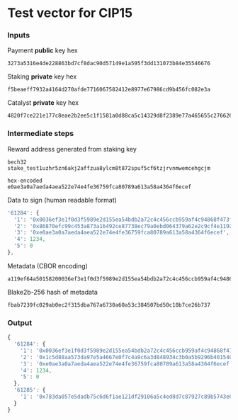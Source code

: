 # Test vector for CIP15

### Inputs

Payment **public** key hex
```
3273a5316e4de228863bd7cf8dac90d57149e1a595f3dd131073b84e35546676
```

Staking **private** key hex
```
f5beaeff7932a4164d270afde7716067582412e8977e67986cd9b456fc082e3a
```

Catalyst **private** key hex
```
4820f7ce221e177c8eae2b2ee5c1f1581a0d88ca5c14329d8f2389e77a465655c27662621bfb99cb9445bf8114cc2a630afd2dd53bc88c08c5f2aed8e9c7cb89
```

### Intermediate steps

Reward address generated from staking key
```
bech32
stake_test1uzhr5zn6akj2affzua8ylcm8t872spuf5cf6tzjrvnmwemcehgcjm

hex-encoded
e0ae3a0a7aeda4aea522e74e4fe36759fca80789a613a58a4364f6ecef
```

Data to sign (human readable format)
```javascript
'61284': {
  '1': '0x0036ef3e1f0d3f5989e2d155ea54bdb2a72c4c456ccb959af4c94868f473f5a0',
  '2': '0x86870efc99c453a873a16492ce87738ec79a0ebd064379a62e2c9cf4e119219e',
  '3': '0xe0ae3a0a7aeda4aea522e74e4fe36759fca80789a613a58a4364f6ecef',
  '4': 1234,
  '5': 0
},
```

Metadata (CBOR encoding)
```
a119ef64a50158200036ef3e1f0d3f5989e2d155ea54bdb2a72c4c456ccb959af4c94868f473f5a002582086870efc99c453a873a16492ce87738ec79a0ebd064379a62e2c9cf4e119219e03581de0ae3a0a7aeda4aea522e74e4fe36759fca80789a613a58a4364f6ecef041904d20500
```

Blake2b-256 hash of metadata
```
fbab7239fc029ab0ec2f315dba767a6730a60a53c384507bd50c10b7ce26b737
```

### Output

```javascript
{
  '61284': {
    '1': '0x0036ef3e1f0d3f5989e2d155ea54bdb2a72c4c456ccb959af4c94868f473f5a0',
    '2': '0x1c5d88aa573da97e5a4667e0f7c4a9c6a3d848934c3b0a5b9296b401540f2aef',
    '3': '0xe0ae3a0a7aeda4aea522e74e4fe36759fca80789a613a58a4364f6ecef',
    '4': 1234,
    '5': 0
  },
  '61285': {
    '1': '0x783da057e5dadb75c6d6f1ae121df29106a5c4ed8d7c87927c89b5743e05659e2740172aa6c838304c2627a84536844973b34611e374e70e9183b96c85169a04'
  }
}
```
